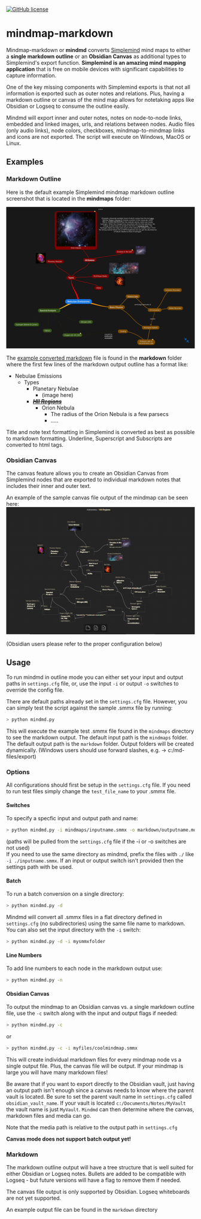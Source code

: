 [![GitHub license](https://img.shields.io/github/license/djsudduth/keep-it-markdown)](https://github.com/djsudduth/keep-it-markdown/blob/main/LICENSE)

# mindmap-markdown
Mindmap-markdown or **mindmd** converts [Simplemind](https://simplemind.eu/) mind maps to either a **single markdown outline** or an **Obsidian Canvas** as additional types to Simplemind's export function. **Simplemind is an amazing mind mapping application** that is free on mobile devices with significant capabilities to capture information. 

One of the key missing components with Simplemind exports is that not all information is exported such as outer notes and relations. Plus, having a markdown outline or canvas of the mind map allows for notetaking apps like Obsidian or Logseq to consume the outline easily. 

Mindmd will export inner and outer notes, notes on node-to-node links, embedded and linked images, urls, and relations between nodes. Audio files (only audio links), node colors, checkboxes, mindmap-to-mindmap links and icons are not exported. The script will execute on Windows, MacOS or Linux.

## Examples

### Markdown Outline

Here is the default example Simplemind mindmap markdown outline screenshot that is located in the **mindmaps** folder:

![](mindmaps/HII%20Regions%20Example.png)

The [example converted markdown](https://github.com/djsudduth/mindmap-markdown/blob/main/markdown/HII%20Regions.md) file is found in the **markdown** folder where the first few lines of the markdown output outline has a format like:

- Nebulae Emissions
	- Types
		- Planetary Nebulae
			- (image here)
		- ~~<u>***HII Regions***</u>~~
			- Orion Nebula
				- The radius of the Orion Nebula is a few parsecs
                - .....


Title and note text formatting in Simplemind is converted as best as possible to markdown formatting. Underline, Superscript and Subscripts are converted to html tags. 

### Obsidian Canvas
The canvas feature allows you to create an Obsidian Canvas from Simplemind nodes that are exported to individual markdown notes that includes their inner and outer text.

An example of the sample canvas file output of the mindmap can be seen here:
![](markdown/HII%20Regions%20Canvas.png)

(Obsidian users please refer to the proper configuration below)

## Usage
To run mindmd in outline mode you can either set your input and output paths in `settings.cfg` file, or, use the input `-i` or output `-o` switches to override the config file.

There are default paths already set in the `settings.cfg` file. However, you can simply test the script against the sample .smmx file by running:
```bash
> python mindmd.py 
```
This will execute the example test .smmx file found in the `mindmaps` directory to see the markdown output. The default input path is the `mindmaps` folder. The default output path is the `markdown` folder. Output folders will be created dynamically. (Windows users should use forward slashes, e.g. -> c:/md-files/export)

###  Options
All configurations should first be setup in the `settings.cfg` file. If you need to run test files simply change the `test_file_name` to your .smmx file.

#### Switches
To specify a specfic input and output path and name:
```bash
> python mindmd.py -i mindmaps/inputname.smmx -o markdown/outputname.md
```
(paths will be pulled from the `settings.cfg` file if the -i or -o switches are not used)  
If you need to use the same directory as mindmd, prefix the files with `./` like `-i ./inputname.smmx`. If an input or output switch isn't provided then the settings path with be used. 

#### Batch
To run a batch conversion on a single directory:
```bash
> python mindmd.py -d
```
Mindmd will convert all .smmx files in a flat directory defined in `settings.cfg` (no subdirectories) using the same file name to markdown. You can also set the input directory with the `-i` switch: 
```bash
> python mindmd.py -d -i mysmmxfolder
```

#### Line Numbers
To add line numbers to each node in the markdown output use:
```bash
> python mindmd.py -n
```

#### Obsidian Canvas
To output the mindmap to an Obsidian canvas vs. a single markdown outline file, use the `-c` switch along with the input and output flags if needed:
```bash
> python mindmd.py -c
```
or  
```bash
> python mindmd.py -c -i myfiles/coolmindmap.smmx
```
This will create individual markdown files for every mindmap node vs a single output file. Plus, the canvas file will be output. If your mindmap is large you will have many markdown files!  

Be aware that if you want to export directly to the Obsidian vault, just having an output path isn't enough since a canvas needs to know where the parent vault is located.  Be sure to set the parent vault name in `settings.cfg`  called `obsidian_vault_name`. If your vault is located `c:/Documents/Notes/MyVault` the vault name is just `MyVault`. `Mindmd` can then determine where the canvas, markdown files and media can go.  

Note that the media path is relative to the output path in `settings.cfg`

**Canvas mode does not support batch output yet!**

###  Markdown
The markdown outline output will have a tree structure that is well suited for either Obsidian or Logseq notes. Bullets are added to be compatible with Logseq - but future versions will have a flag to remove them if needed.

The canvas file output is only supported by Obsidian. Logseq whiteboards are not yet supported.

An example output file can be found in the `markdown` directory

